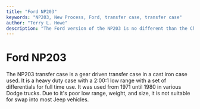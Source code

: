 ```yaml
---
title: "Ford NP203"
keywords: "NP203, New Process, Ford, transfer case, transfer case"
author: "Terry L. Howe"
description: "The Ford version of the NP203 is no different than the Chevy or Dodge version as far as a Jeeper is concerned, it is a boat anchor."
---
```

# Ford NP203

The NP203 transfer case is a gear driven transfer case in a cast iron case used. It is a heavy duty case with a 2:00:1 low range with a set of differentials for full time use. It was used from 1971 until 1980 in various Dodge trucks. Due to it's poor low range, weight, and size, it is not suitable for swap into most Jeep vehicles.